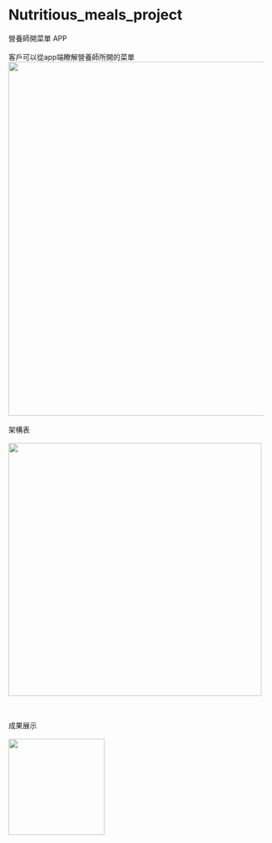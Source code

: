 # Nutritious_meals_project

營養師開菜單 APP<br><br>
客戶可以從app端瞭解營養師所開的菜單
<img src="https://github.com/tzutzu858/school_project/blob/master/menu_all.png" width="700" align="center" ><br><br>
架構表<br><br>
<img src="https://github.com/tzutzu858/school_project/blob/master/1.jpg" width="500" ><br><br><br>

成果展示<br><br>
<img src="https://github.com/tzutzu858/school_project/blob/master/healthyMenu.gif" width="190" >
